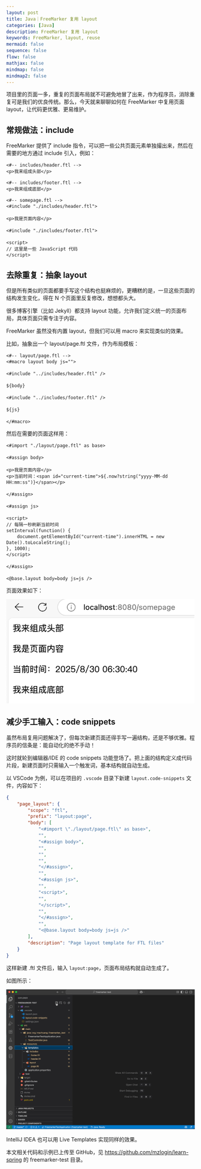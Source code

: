 ```yaml
---
layout: post
title: Java｜FreeMarker 复用 layout
categories: [Java]
description: FreeMarker 复用 layout
keywords: FreeMarker, layout, reuse
mermaid: false
sequence: false
flow: false
mathjax: false
mindmap: false
mindmap2: false
---
```


项目里的页面一多，重复的页面布局就不可避免地冒了出来，作为程序员，消除重复可是我们的优良传统。那么，今天就来聊聊如何在 FreeMarker 中复用页面 layout，让代码更优雅、更易维护。

## 常规做法：include

FreeMarker 提供了 include 指令，可以把一些公共页面元素单独撮出来，然后在需要的地方通过 include 引入，例如：


```ftl
<#-- includes/header.ftl -->
<p>我来组成头部</p>
```

```ftl
<#-- includes/footer.ftl -->
<p>我来组成底部</p>
```

```ftl
<#-- somepage.ftl -->
<#include "./includes/header.ftl">

<p>我是页面内容</p>

<#include "./includes/footer.ftl">

<script>
// 这里是一些 JavaScript 代码
</script>
```

## 去除重复：抽象 layout

但是所有类似的页面都要手写这个结构也挺麻烦的，更糟糕的是，一旦这些页面的结构发生变化，得在 N 个页面里反复修改，想想都头大。

很多博客引擎（比如 Jekyll）都支持 layout 功能，允许我们定义统一的页面布局，具体页面只需专注于内容。

FreeMarker 虽然没有内置 layout，但我们可以用 macro 来实现类似的效果。

比如，抽象出一个 layout/page.ftl 文件，作为布局模板：

```ftl
<#-- layout/page.ftl -->
<#macro layout body js="">

<#include "../includes/header.ftl" />

${body}

<#include "../includes/footer.ftl" />

${js}

</#macro>
```

然后在需要的页面这样用：

```ftl
<#import "./layout/page.ftl" as base>

<#assign body>

<p>我是页面内容</p>
<p>当前时间：<span id="current-time">${.now?string("yyyy-MM-dd HH:mm:ss")}</span></p>

</#assign>

<#assign js>

<script>
// 每隔一秒刷新当前时间
setInterval(function() {
    document.getElementById("current-time").innerHTML = new Date().toLocaleString();
}, 1000);
</script>

</#assign>

<@base.layout body=body js=js />
```

页面效果如下：

![](/images/posts/java/freemarker-layout-page.png)

## 减少手工输入：code snippets

虽然布局复用问题解决了，但每次新建页面还得手写一遍结构，还是不够优雅。程序员的信条是：能自动化的绝不手动！

这时就轮到编辑器/IDE 的 code snippets 功能登场了。把上面的结构定义成代码片段，新建页面时只需输入一个触发词，基本结构就自动生成。

以 VSCode 为例，可以在项目的 `.vscode` 目录下新建 `layout.code-snippets` 文件，内容如下：

```json
{
    "page_layout": {
        "scope": "ftl",
        "prefix": "layout:page",
        "body": [
            "<#import \"./layout/page.ftl\" as base>",
            "",
            "<#assign body>",
            "",
            "",
            "",
            "</#assign>",
            "",
            "<#assign js>",
            "",
            "<script>",
            "",
            "</script>",
            "",
            "</#assign>",
            "",
            "<@base.layout body=body js=js />"
        ],
        "description": "Page layout template for FTL files"
    }
}
```

这样新建 .ftl 文件后，输入 `layout:page`，页面布局结构就自动生成了。

如图所示：

![](/images/posts/java/freemarker-layout-snippets.gif)

IntelliJ IDEA 也可以用 Live Templates 实现同样的效果。

本文相关代码和示例已上传至 GitHub，见 <https://github.com/mzlogin/learn-spring> 的 freemarker-test 目录。